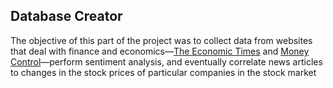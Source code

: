 ## Database Creator

The objective of this part of the project was to collect data from websites that deal with finance and economics—[The Economic Times](https://economictimes.indiatimes.com/) and [Money Control](https://www.moneycontrol.com/)—perform sentiment analysis, and eventually correlate news articles to changes in the stock prices of particular companies in the stock market


